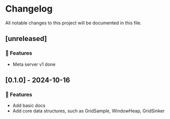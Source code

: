 # Changelog

All notable changes to this project will be documented in this file.

## [unreleased]

### 🚀 Features

- Meta server v1 done

## [0.1.0] - 2024-10-16

### 🚀 Features

- Add basic docs
- Add core data structures, such as GridSample, WindowHeap, GridSinker

<!-- generated by git-cliff -->
